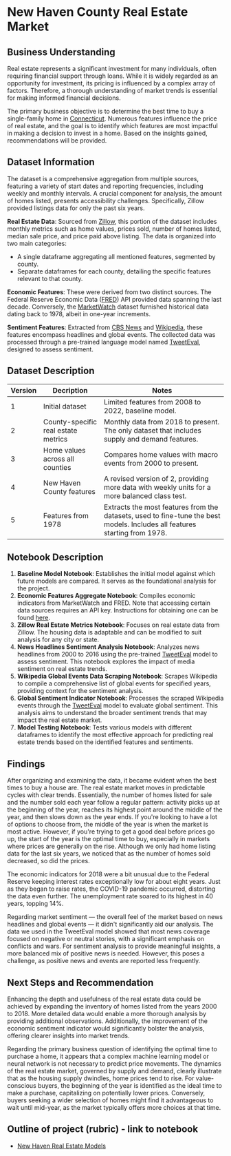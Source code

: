 # New Haven County Real Estate Market
## Business Understanding
Real estate represents a significant investment for many individuals, often requiring financial support through loans. While it is widely regarded as an opportunity for investment, its pricing is influenced by a complex array of factors. Therefore, a thorough understanding of market trends is essential for making informed financial decisions.

The primary business objective is to determine the best time to buy a single-family home in [Connecticut](https://en.wikipedia.org/wiki/Connecticut). Numerous features influence the price of real estate, and the goal is to identify which features are most impactful in making a decision to invest in a home. Based on the insights gained, recommendations will be provided.

## Dataset Information
The dataset is a comprehensive aggregation from multiple sources, featuring a variety of start dates and reporting frequencies, including weekly and monthly intervals. A crucial component for analysis, the amount of homes listed, presents accessibility challenges. Specifically, Zillow provided listings data for only the past six years.

**Real Estate Data**: Sourced from [Zillow](https://www.zillow.com/research/data), this portion of the dataset includes monthly metrics such as home values, prices sold, number of homes listed, median sale price, and price paid above listing. The data is organized into two main categories:
* A single dataframe aggregating all mentioned features, segmented by county.
* Separate dataframes for each county, detailing the specific features relevant to that county.

**Economic Features**: These were derived from two distinct sources. The Federal Reserve Economic Data ([FRED](https://fred.stlouisfed.org/docs/api/fred/)) API provided data spanning the last decade. Conversely, the [MarketWatch](https://www.marketwatch.com/investing/index/spx/download-data) dataset furnished historical data dating back to 1978, albeit in one-year increments.

**Sentiment Features**: Extracted from [CBS News](https://www.cbsnews.com/news/year-in-review-top-news-stories-of-2018-month-by-month) and [Wikipedia](https://en.wikipedia.org/wiki/2018), these features encompass headlines and global events. The collected data was processed through a pre-trained language model named [TweetEval](https://github.com/cardiffnlp/tweeteval), designed to assess sentiment.

## Dataset Description

| Version | Decription                          | Notes                                                |
|---------| ------------------------------------| -----------------------------------------------------|
|1        | Initial dataset                     | Limited features from 2008 to 2022, baseline model.  |
|2        | County-specific real estate metrics | Monthly data from 2018 to present. The only dataset that includes supply and demand features. |
|3        | Home values across all counties     | Compares home values with macro events from 2000 to present. |
|4        | New Haven County features           | A revised version of 2, providing more data with weekly units for a more balanced class test. |
|5        | Features from 1978                  | Extracts the most features from the datasets, used to fine-tune the best models. Includes all features starting from 1978. |


## Notebook Description
1. **Baseline Model Notebook**: Establishes the initial model against which future models are compared. It serves as the foundational analysis for the project.
2. **Economic Features Aggregate Notebook**: Compiles economic indicators from MarketWatch and FRED. Note that accessing certain data sources requires an API key. Instructions for obtaining one can be found [here](https://fred.stlouisfed.org/docs/api/api_key.html).
3. **Zillow Real Estate Metrics Notebook**: Focuses on real estate data from Zillow. The housing data is adaptable and can be modified to suit analysis for any city or state.
4. **News Headlines Sentiment Analysis Notebook**: Analyzes news headlines from 2000 to 2016 using the pre-trained [TweetEval](https://github.com/cardiffnlp/tweeteval) model to assess sentiment. This notebook explores the impact of media sentiment on real estate trends.
5. **Wikipedia Global Events Data Scraping Notebook**: Scrapes Wikipedia to compile a comprehensive list of global events for specified years, providing context for the sentiment analysis.
6. **Global Sentiment Indicator Notebook**: Processes the scraped Wikipedia events through the [TweetEval](https://github.com/cardiffnlp/tweeteval) model to evaluate global sentiment. This analysis aims to understand the broader sentiment trends that may impact the real estate market.
7. **Model Testing Notebook**: Tests various models with different dataframes to identify the most effective approach for predicting real estate trends based on the identified features and sentiments.

## Findings
After organizing and examining the data, it became evident when the best times to buy a house are. The real estate market moves in predictable cycles with clear trends. Essentially, the number of homes listed for sale and the number sold each year follow a regular pattern: activity picks up at the beginning of the year, reaches its highest point around the middle of the year, and then slows down as the year ends. If you're looking to have a lot of options to choose from, the middle of the year is when the market is most active. However, if you're trying to get a good deal before prices go up, the start of the year is the optimal time to buy, especially in markets where prices are generally on the rise. Although we only had home listing data for the last six years, we noticed that as the number of homes sold decreased, so did the prices.

The economic indicators for 2018 were a bit unusual due to the Federal Reserve keeping interest rates exceptionally low for about eight years. Just as they began to raise rates, the COVID-19 pandemic occurred, distorting the data even further. The unemployment rate soared to its highest in 40 years, topping 14%.

Regarding market sentiment — the overall feel of the market based on news headlines and global events — it didn't significantly aid our analysis. The data we used in the TweetEval model showed that most news coverage focused on negative or neutral stories, with a significant emphasis on conflicts and wars. For sentiment analysis to provide meaningful insights, a more balanced mix of positive news is needed. However, this poses a challenge, as positive news and events are reported less frequently.


## Next Steps and Recommendation
Enhancing the depth and usefulness of the real estate data could be achieved by expanding the inventory of homes listed from the years 2000 to 2018. More detailed data would enable a more thorough analysis by providing additional observations. Additionally, the improvement of the economic sentiment indicator would significantly bolster the analysis, offering clearer insights into market trends.

Regarding the primary business question of identifying the optimal time to purchase a home, it appears that a complex machine learning model or neural network is not necessary to predict price movements. The dynamics of the real estate market, governed by supply and demand, clearly illustrate that as the housing supply dwindles, home prices tend to rise. For value-conscious buyers, the beginning of the year is identified as the ideal time to make a purchase, capitalizing on potentially lower prices. Conversely, buyers seeking a wider selection of homes might find it advantageous to wait until mid-year, as the market typically offers more choices at that time.

## Outline of project (rubric) - link to notebook
- [New Haven Real Estate Models](https://github.com/teemak/capstone)
